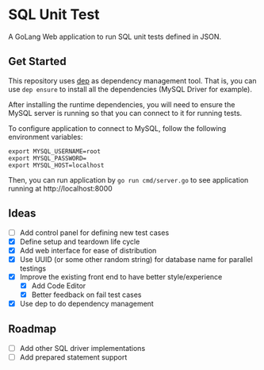 # SQL Unit Test

A GoLang Web application to run SQL unit tests defined in JSON.

## Get Started

This repository uses [dep](https://github.com/golang/dep) as dependency management
tool. That is, you can use `dep ensure` to install all the dependencies (MySQL
Driver for example).

After installing the runtime dependencies, you will need to ensure the MySQL
server is running so that you can connect to it for running tests.

To configure application to connect to MySQL, follow the following environment
variables:

```
export MYSQL_USERNAME=root
export MYSQL_PASSWORD=
export MYSQL_HOST=localhost
```

Then, you can run application by `go run cmd/server.go` to see application
running at http://localhost:8000

## Ideas

- [ ] Add control panel for defining new test cases
- [x] Define setup and teardown life cycle
- [x] Add web interface for ease of distribution
- [x] Use UUID (or some other random string) for database name for parallel testings
- [x] Improve the existing front end to have better style/experience
    - [x] Add Code Editor
    - [x] Better feedback on fail test cases
- [x] Use dep to do dependency management

## Roadmap

- [ ] Add other SQL driver implementations
- [ ] Add prepared statement support
